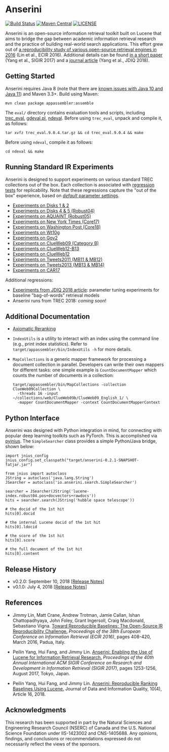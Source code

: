Anserini
========
[![Build Status](https://travis-ci.org/castorini/Anserini.svg?branch=master)](https://travis-ci.org/castorini/Anserini)
[![Maven Central](https://maven-badges.herokuapp.com/maven-central/io.anserini/anserini/badge.svg)](https://maven-badges.herokuapp.com/maven-central/io.anserini/anserini)
[![LICENSE](https://img.shields.io/badge/license-Apache-blue.svg?style=flat-square)](./LICENSE)

Anserini is an open-source information retrieval toolkit built on Lucene that aims to bridge the gap between academic information retrieval research and the practice of building real-world search applications. This effort grew out of [a reproducibility study of various open-source retrieval engines in 2016](https://cs.uwaterloo.ca/~jimmylin/publications/Lin_etal_ECIR2016.pdf) (Lin et al., ECIR 2016). Additional details can be found [in a short paper](https://dl.acm.org/authorize?N47337) (Yang et al., SIGIR 2017) and a [journal article](https://dl.acm.org/citation.cfm?doid=3289400.3239571) (Yang et al., JDIQ 2018).

## Getting Started

Anserini requires Java 8 (note that there are [known issues with Java 10 and Java 11](https://github.com/castorini/Anserini/issues/445)) and Maven 3.3+. Build using Maven:

```
mvn clean package appassembler:assemble
```

The `eval/` directory contains evaluation tools and scripts, including
[trec_eval](https://trec.nist.gov/trec_eval/trec_eval_latest.tar.gz),
[gdeval.pl](https://github.com/trec-web/trec-web-2014/tree/master/src/eval),
[ndeval](https://github.com/trec-web/trec-web-2014/tree/master/src/eval).
Before using `trec_eval`, unpack and compile it, as follows:

```
tar xvfz trec_eval.9.0.4.tar.gz && cd trec_eval.9.0.4 && make
```

Before using `ndeval`, compile it as follows:

```
cd ndeval && make
```

## Running Standard IR Experiments

Anserini is designed to support experiments on various standard TREC collections out of the box.
Each collection is associated with [regression tests](docs/regressions.md) for replicability.
Note that these regressions capture the "out of the box" experience, based on [_default_ parameter settings](https://github.com/castorini/Anserini/blob/master/src/main/java/io/anserini/search/SearchArgs.java).

+ [Experiments on Disks 1 &amp; 2](docs/experiments-disk12.md)
+ [Experiments on Disks 4 &amp; 5 (Robust04)](docs/experiments-robust04.md)
+ [Experiments on AQUAINT (Robust05)](docs/experiments-robust05.md)
+ [Experiments on New York Times (Core17)](docs/experiments-core17.md)
+ [Experiments on Washington Post (Core18)](docs/experiments-core18.md)
+ [Experiments on Wt10g](docs/experiments-wt10g.md)
+ [Experiments on Gov2](docs/experiments-gov2.md)
+ [Experiments on ClueWeb09 (Category B)](docs/experiments-cw09b.md)
+ [Experiments on ClueWeb12-B13](docs/experiments-cw12b13.md)
+ [Experiments on ClueWeb12](docs/experiments-cw12.md)
+ [Experiments on Tweets2011 (MB11 &amp; MB12)](docs/experiments-mb11.md)
+ [Experiments on Tweets2013 (MB13 &amp; MB14)](docs/experiments-mb13.md)
+ [Experiments on CAR17](docs/experiments-car17.md)

Additional regressions:

+ [Experiments from JDIQ 2018 article](docs/experiments-jdiq2018.md): parameter tuning experiments for baseline "bag-of-words" retrieval models
+ Anserini runs from TREC 2018: _coming soon_!

## Additional Documentation

+ [Axiomatic Reranking](docs/axiom-reranking.md)
+ `IndexUtils` is a utility to interact with an index using the command line (e.g., print index statistics). Refer to `target/appassembler/bin/IndexUtils -h` for more details.
+ `MapCollections` is a generic mapper framework for processing a document collection in parallel. Developers can write their own mappers for different tasks: one simple example is `CountDocumentMapper` which counts the number of documents in a collection:

   ```
   target/appassembler/bin/MapCollections -collection ClueWeb09Collection \
     -threads 16 -input ~/collections/web/ClueWeb09b/ClueWeb09_English_1/ \
     -mapper CountDocumentMapper -context CountDocumentMapperContext
   ```

## Python Interface

Anserini was designed with Python integration in mind, for connecting with popular deep learning toolkits such as PyTorch. This is accomplished via [pyjnius](https://github.com/kivy/pyjnius). The `SimpleSearcher` class provides a simple Python/Java bridge, shown below:

```
import jnius_config
jnius_config.set_classpath("target/anserini-0.2.1-SNAPSHOT-fatjar.jar")

from jnius import autoclass
JString = autoclass('java.lang.String')
JSearcher = autoclass('io.anserini.search.SimpleSearcher')

searcher = JSearcher(JString('lucene-index.robust04.pos+docvectors+rawdocs'))
hits = searcher.search(JString('hubble space telescope'))

# the docid of the 1st hit
hits[0].docid

# the internal Lucene docid of the 1st hit
hits[0].ldocid

# the score of the 1st hit
hits[0].score

# the full document of the 1st hit
hits[0].content
```

## Release History

+ v0.2.0: September 10, 2018 [[Release Notes](docs/release-notes/release-notes-v0.2.0.md)]
+ v0.1.0: July 4, 2018 [[Release Notes](docs/release-notes/release-notes-v0.1.0.md)]

## References

+ Jimmy Lin, Matt Crane, Andrew Trotman, Jamie Callan, Ishan Chattopadhyaya, John Foley, Grant Ingersoll, Craig Macdonald, Sebastiano Vigna. [Toward Reproducible Baselines: The Open-Source IR Reproducibility Challenge.](https://cs.uwaterloo.ca/~jimmylin/publications/Lin_etal_ECIR2016.pdf) _Proceedings of the 38th European Conference on Information Retrieval (ECIR 2016)_, pages 408-420, March 2016, Padua, Italy.

+ Peilin Yang, Hui Fang, and Jimmy Lin. [Anserini: Enabling the Use of Lucene for Information Retrieval Research.](https://dl.acm.org/authorize?N47337) _Proceedings of the 40th Annual International ACM SIGIR Conference on Research and Development in Information Retrieval (SIGIR 2017)_, pages 1253-1256, August 2017, Tokyo, Japan.

+ Peilin Yang, Hui Fang, and Jimmy Lin. [Anserini: Reproducible Ranking Baselines Using Lucene.](https://dl.acm.org/citation.cfm?doid=3289400.3239571) Journal of Data and Information Quality, 10(4), Article 16, 2018.

## Acknowledgments

This research has been supported in part by the Natural Sciences and Engineering Research Council (NSERC) of Canada and the U.S. National Science Foundation under IIS-1423002 and CNS-1405688. Any opinions, findings, and conclusions or recommendations expressed do not necessarily reflect the views of the sponsors.

